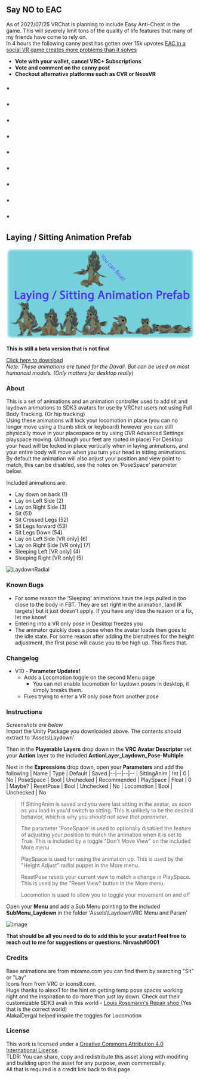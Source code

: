 ## Say NO to EAC

As of 2022/07/25 VRChat is planning to include Easy Anti-Cheat in the game. This will severely limit tons of the quality of life features that many of my friends have come to rely on.    
In 4 hours the following canny post has gotten over 15k upvotes [EAC in a social VR game creates more problems than it solves](https://feedback.vrchat.com/open-beta/p/eac-in-a-social-vr-game-creates-more-problems-than-it-solves)      
  
* **Vote with your wallet, cancel VRC+ Subscriptions**
* **Vote and comment on the canny post**
* **Checkout alternative platforms such as CVR or NeosVR**
   
### *
### *
### *
### *
### *
### *
### *
### *
### *
   
## **Laying / Sitting Animation Prefab**
![image](https://github.com/Dervali-git/VRC-Tips/raw/main/Resources/Screenshots/LaySitBannerS.png)

**This is still a beta version that is not final**

[Click here to download](https://github.com/Dervali-git/VRC-Tips/releases/download/LaySit10/Laydown.Animation-Action-v10.-.Multi.-.Nirvash.unitypackage)  
_Note: These animations are tuned for the Davali. But can be used on most humanoid models. (Only matters for desktop really)_

### About
This is a set of animations and an animation controller used to add sit and laydown animations to SDK3 avatars for use by VRChat users not using Full Body Tracking. (Or hip tracking)     
Using these animations will lock your locomotion in place (you can no longer move using a thumb stick or keyboard) however you can still physically move in your placespace or by using OVR Advanced Settings playspace moving. (Although your feet are rooted in place)  For Desktop your head will be locked in place vertically when in laying animations, and your entire body will move when you turn your head in sitting animations.      
By default the animation will also adjust your position and view point to match, this can be disabled, see the notes on 'PoseSpace' parameter below.   

Included animations are:  
 - Lay down on back (1)
 - Lay on Left Side (2) 
 - Lay on Right Side (3)
 - Sit (51)
 - Sit Crossed Legs (52)
 - Sit Legs forward (53)
 - Sit Legs Down (54)
 - Lay on Left Side [VR only] (6) 
 - Lay on Right Side [VR only] (7) 
 - Sleeping Left [VR only] (4) 
 - Sleeping Right [VR only] (5) 
     
  ![LaydownRadial](https://user-images.githubusercontent.com/68404726/120073653-e799b080-c05e-11eb-8cb7-ba2844c6c150.png)

### Known Bugs
  * For some reason the 'Sleeping' animations have the legs pulled in too close to the body in FBT. They are set right in the animation, (and IK targets) but it just doesn't apply. If you have any idea the reason or a fix, let me know!    
  * Entering into a VR only pose in Desktop freezes you
  * The animator quickly does a pose when the avatar loads then goes to the idle state. For some reason after adding the blendtrees for the height adjustment, the first pose will cause you to be high up. This fixes that. 
  
### Changelog
  * V10 - **Parameter Updates!** 
    * Adds a Locomotion toggle on the second Menu page
	  * You can not enable locomotion for laydown poses in desktop, it simply breaks them.
    * Fixes trying to enter a VR only pose from another pose

   


### Instructions  
*Screenshots are below*  
Import the Unity Package you downloaded above. The contents should extract to 'Assets\Laydown'   

Then in the **Playerable Layers** drop down in the **VRC Avatar Descriptor** set your **Action** layer to the included **ActionLayer_Laydown_Pose-Multiple**   
     
Next in the **Expressions**  drop down, open your **Parameters** and add the following
| Name | Type | Default | Saved
|--|--|--|--
| SittingAnim | Int | 0 | No
| PoseSpace | Bool | Unchecked | Recommended
| PlaySpace | Float | 0 | Maybe?
| ResetPose | Bool | Unchecked | No
| Locomotion |  Bool | Unchecked | No

>If SittingAnim is saved and you were last sitting in the avatar, as soon as you load in you'd switch to sitting. This is unlikely to be the desired behavior, which is why you _should not save that parameter_.   
>  
> The parameter 'PoseSpace' is used to optionally disabled the feature of adjusting your position to match the animation when it is set to True. This is included by a toggle "Don't Move View" on the included More menu 
>
>PlaySpace is used for rasing the animation up. This is used by the "Height Adjust" radial puppet in the More menu.
>
>ResetPose resets your current view to match a change in PlaySpace. This is used by the "Reset View" button in the More menu.
>
>Locomotion is used to allow you to toggle your movement on and off
  
Open your **Menu** and add a Sub Menu pointing to the included **SubMenu_Laydown** in the folder 'Assets\Laydown\VRC Menu and Param'  

![image](https://user-images.githubusercontent.com/68404726/116765891-454dc500-a9ed-11eb-92ec-f3d5e92ee35a.png)

**That should be all you need to do to add this to your avatar! Feel free to reach out to me for suggestions or questions. Nirvash#0001**     



### Credits
Base animations are from mixamo.com you can find them by searching "Sit" or "Lay"     
Icons from from VRC or icons8.com.   
Huge thanks to alexx1 for the hint on getting temp pose spaces working right and the inspiration to do more than just lay down. Check out their customizable SDK3 avali in this world - [Louis Rossmann's Repair shop ](https://vrchat.com/home/world/wrld_d9c8c442-f69f-4b14-bf76-b9369853f702) (Yes that is the correct world)   
AlakaiDergal helped inspire the toggles for Locomotion


### License   
This work is licensed under a [Creative Commons Attribution 4.0 International License](http://creativecommons.org/licenses/by/4.0/).   
TLDR: You can share, copy and redistribute this asset along with modifing and building upon the asset for any purpose, even commercially.  
All that is required is a credit link back to this page.   
